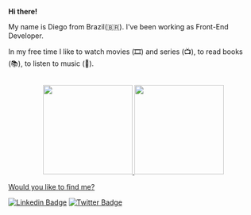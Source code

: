 **Hi there!**

My name is Diego from Brazil(🇧🇷). I've been working as Front-End Developer.

In my free time I like to watch movies (🎞️) and series (📺), to read books (📚), to listen to music (🎵).

##

<div align="center">
  <a href="https://github.com/DiegoCapella">
  <img height="180em" src="https://github-readme-stats.vercel.app/api?username=DiegoCapella&show_icons=true&theme=dracula&include_all_commits=true&count_private=true"/>
  <img height="180em" src="https://github-readme-stats.vercel.app/api/top-langs/?username=DiegoCapella&layout=compact&langs_count=7&theme=dracula"/>
</div>

Would you like to find me?

[![Linkedin Badge](https://img.shields.io/badge/-LinkedIn-blue?style=flat-square&logo=Linkedin&logoColor=white&link=https://www.linkedin.com/in/diego-capella/)](https://www.linkedin.com/in/diego-capella/)
[![Twitter Badge](https://img.shields.io/badge/-Twitter-1ca0f1?style=flat-square&labelColor=1ca0f1&logo=twitter&logoColor=white&link=https://twitter.com/diego_capella)](https://twitter.com/diego_capella)
